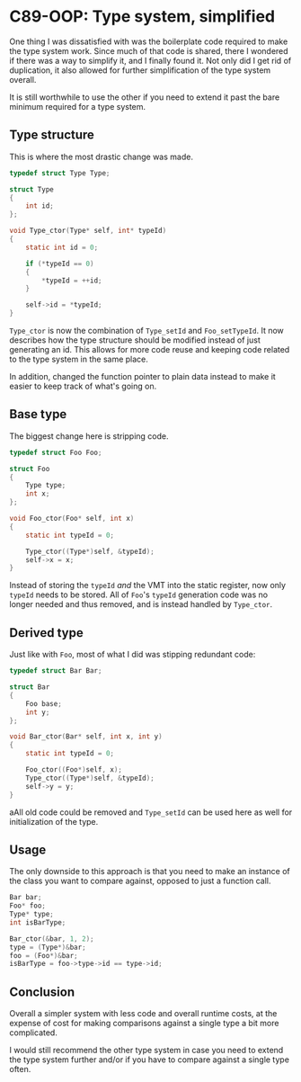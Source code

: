 # C89-OOP: Type system, simplified

One thing I was dissatisfied with was the boilerplate code required to make the
type system work. Since much of that code is shared, there I wondered if there
was a way to simplify it, and I finally found it. Not only did I get rid of
duplication, it also allowed for further simplification of the type system
overall.

It is still worthwhile to use the other if you need to extend it past the bare
minimum required for a type system.

## Type structure

This is where the most drastic change was made.

```c
typedef struct Type Type;

struct Type
{
    int id;
};

void Type_ctor(Type* self, int* typeId)
{
    static int id = 0;

    if (*typeId == 0)
    {
        *typeId = ++id;
    }

    self->id = *typeId;
}
```

`Type_ctor` is now the combination of `Type_setId` and `Foo_setTypeId`. It now
describes how the type structure should be modified instead of just generating
an id. This allows for more code reuse and keeping code related to the type
system in the same place.

In addition, changed the function pointer to plain data instead to make it
easier to keep track of what's going on.

## Base type

The biggest change here is stripping code.

```c
typedef struct Foo Foo;

struct Foo
{
    Type type;
    int x;
};

void Foo_ctor(Foo* self, int x)
{
    static int typeId = 0;

    Type_ctor((Type*)self, &typeId);
    self->x = x;
}
```

Instead of storing the `typeId` _and_ the VMT into the static register, now
only `typeId` needs to be stored. All of `Foo`'s `typeId` generation code was
no longer needed and thus removed, and is instead handled by `Type_ctor`.

## Derived type

Just like with `Foo`, most of what I did was stipping redundant code:

```c
typedef struct Bar Bar;

struct Bar
{
    Foo base;
    int y;
};

void Bar_ctor(Bar* self, int x, int y)
{
    static int typeId = 0;

    Foo_ctor((Foo*)self, x);
    Type_ctor((Type*)self, &typeId);
    self->y = y;
}
```

aAll old code could be removed and `Type_setId` can be used here as well for
initialization of the type.

## Usage

The only downside to this approach is that you need to make an instance of the
class you want to compare against, opposed to just a function call.

```c
Bar bar;
Foo* foo;
Type* type;
int isBarType;

Bar_ctor(&bar, 1, 2);
type = (Type*)&bar;
foo = (Foo*)&bar;
isBarType = foo->type->id == type->id;
```

## Conclusion

Overall a simpler system with less code and overall runtime costs, at the
expense of cost for making comparisons against a single type a bit more
complicated.

I would still recommend the other type system in case you need to extend the
type system further and/or if you have to compare against a single type often.
